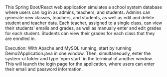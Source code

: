 This Spring Boot/React web application simulates a school system database where users can log in as admins, teachers, and students.
Admins can generate new classes, teachers, and students, as well as edit and delete student and teacher data.
Each teacher, assigned to a single class, can view their students' emails and grades, as well as manually enter and edit grades for each student.
Students can view their grades for each class that they are enrolled in.

Execution: With Apache and MySQL running, start by running Demo2Application.java in one window. Then, simultaneously, enter the system-ui folder and type 'npm start' in the terminal of another window. 
This will launch the login page for the application, where users can enter their email and password information.
